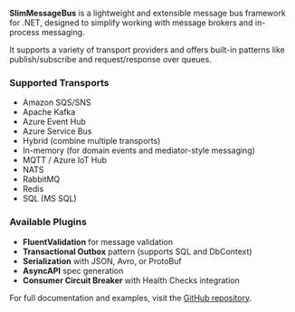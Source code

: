 **SlimMessageBus** is a lightweight and extensible message bus framework for .NET, designed to simplify working with message brokers and in-process messaging.

It supports a variety of transport providers and offers built-in patterns like publish/subscribe and request/response over queues.

### Supported Transports
- Amazon SQS/SNS  
- Apache Kafka  
- Azure Event Hub  
- Azure Service Bus  
- Hybrid (combine multiple transports)  
- In-memory (for domain events and mediator-style messaging)  
- MQTT / Azure IoT Hub  
- NATS  
- RabbitMQ  
- Redis  
- SQL (MS SQL)

### Available Plugins
- **FluentValidation** for message validation  
- **Transactional Outbox** pattern (supports SQL and DbContext)  
- **Serialization** with JSON, Avro, or ProtoBuf  
- **AsyncAPI** spec generation  
- **Consumer Circuit Breaker** with Health Checks integration

For full documentation and examples, visit the [GitHub repository](https://github.com/zarusz/SlimMessageBus).
